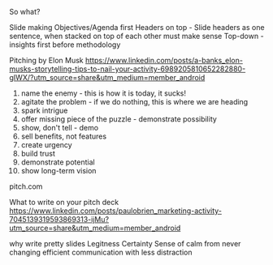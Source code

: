 So what?

Slide making
Objectives/Agenda first
Headers on top - Slide headers as one sentence, when stacked on top of each other must make sense
Top-down - insights first before methodology


Pitching by Elon Musk
https://www.linkedin.com/posts/a-banks_elon-musks-storytelling-tips-to-nail-your-activity-6989205810652282880-gIWX/?utm_source=share&utm_medium=member_android
1. name the enemy - this is how it is today, it sucks!
2. agitate the problem - if we do nothing, this is where we are heading
3. spark intrigue
4. offer missing piece of the puzzle - demonstrate possibility
5. show, don't tell - demo
6. sell benefits, not features
7. create urgency
8. build trust
9. demonstrate potential
10. show long-term vision

pitch.com

What to write on your pitch deck
https://www.linkedin.com/posts/paulobrien_marketing-activity-7045139319593869313-ijMu?utm_source=share&utm_medium=member_android

why write pretty slides
Legitness
Certainty
Sense of calm from never changing
efficient communication with less distraction